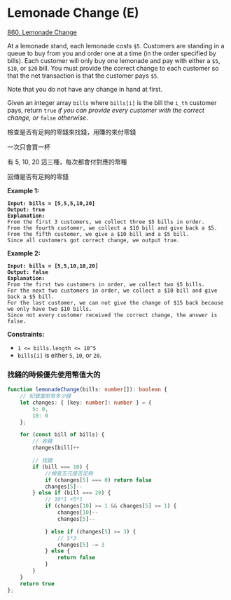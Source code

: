 # Lemonade Change (E)

[860. Lemonade Change](https://leetcode.com/problems/lemonade-change/)



At a lemonade stand, each lemonade costs `$5`. Customers are standing in a queue to buy from you and order one at a time (in the order specified by bills). Each customer will only buy one lemonade and pay with either a `$5`, `$10`, or `$20` bill. You must provide the correct change to each customer so that the net transaction is that the customer pays `$5`.

Note that you do not have any change in hand at first.

Given an integer array `bills` where `bills[i]` is the bill the `i_th` customer pays, return `true` _if you can provide every customer with the correct change, or_ `false` _otherwise_.



檢查是否有足夠的零錢來找錢，用賺的來付零錢

一次只會買一杯

有 5, 10, 20 這三種，每次都會付對應的幣種&#x20;

回傳是否有足夠的零錢



**Example 1:**

<pre><code><strong>Input: bills = [5,5,5,10,20]
</strong><strong>Output: true
</strong><strong>Explanation: 
</strong>From the first 3 customers, we collect three $5 bills in order.
From the fourth customer, we collect a $10 bill and give back a $5.
From the fifth customer, we give a $10 bill and a $5 bill.
Since all customers got correct change, we output true.
</code></pre>

**Example 2:**

<pre><code><strong>Input: bills = [5,5,10,10,20]
</strong><strong>Output: false
</strong><strong>Explanation: 
</strong>From the first two customers in order, we collect two $5 bills.
For the next two customers in order, we collect a $10 bill and give back a $5 bill.
For the last customer, we can not give the change of $15 back because we only have two $10 bills.
Since not every customer received the correct change, the answer is false.
</code></pre>

&#x20;

**Constraints:**

* `1 <= bills.length <= 10^5`
* `bills[i]` is either `5`, `10`, or `20`.



### 找錢的時候優先使用幣值大的

```typescript
function lemonadeChange(bills: number[]): boolean {
    // 紀錄當前有多少錢
    let changes: { [key: number]: number } = {
        5: 0,
        10: 0
    };

    for (const bill of bills) {
        // 收錢
        changes[bill]++

        // 找錢
        if (bill === 10) {
            //檢查五元是否足夠
            if (changes[5] === 0) return false
            changes[5]--
        } else if (bill === 20) {
            // 10*1 +5*1
            if (changes[10] >= 1 && changes[5] >= 1) {
                changes[10]--
                changes[5]--

            } else if (changes[5] >= 3) {
                // 5*3
                changes[5] -= 3
            } else {
                return false
            }
        }
    }
    return true
};
```
